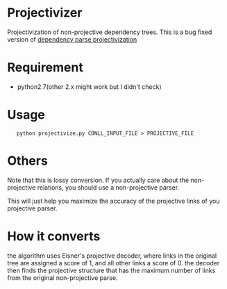 # Projectivizer

Projectivization of non-projective dependency trees.
This is a bug fixed version of [dependency parse projectivization](http://www.cs.bgu.ac.il/~yoavg/software/projectivize/)

# Requirement

- python2.7(other 2.x might work but I didn't check)

# Usage

```
   python projectivize.py CONLL_INPUT_FILE > PROJECTIVE_FILE
```

# Others

   Note that this is lossy conversion. 
   If you actually care about the non-projective relations, 
   you should use a non-projective parser.  
   
   This will just help you maximize the accuracy of the projective links
   of you projective parser.

# How it converts

   the algorithm uses Eisner's projective decoder, where links in the
   original tree are assigned a score of 1, and all other links a score
   of 0.  the decoder then finds the projective structure that has the
   maximum number of links from the original non-projective parse.

